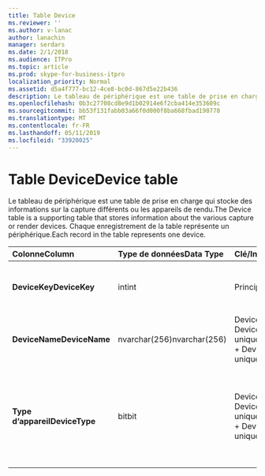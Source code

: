 ```yaml
---
title: Table Device
ms.reviewer: ''
ms.author: v-lanac
author: lanachin
manager: serdars
ms.date: 2/1/2018
ms.audience: ITPro
ms.topic: article
ms.prod: skype-for-business-itpro
localization_priority: Normal
ms.assetid: d5a4f777-bc12-4ce8-bc0d-867d5e22b436
description: Le tableau de périphérique est une table de prise en charge qui stocke des informations sur la capture différents ou les appareils de rendu. Chaque enregistrement de la table représente un périphérique.
ms.openlocfilehash: 0b3c27708cd8e9d1b02914e6f2cba414e353609c
ms.sourcegitcommit: bb53f131fabb03a66f0d000f8ba668fbad190778
ms.translationtype: MT
ms.contentlocale: fr-FR
ms.lasthandoff: 05/11/2019
ms.locfileid: "33920025"
---
```

# <a name="device-table"></a><span data-ttu-id="1612d-104">Table Device</span><span class="sxs-lookup"><span data-stu-id="1612d-104">Device table</span></span>
 
<span data-ttu-id="1612d-105">Le tableau de périphérique est une table de prise en charge qui stocke des informations sur la capture différents ou les appareils de rendu.</span><span class="sxs-lookup"><span data-stu-id="1612d-105">The Device table is a supporting table that stores information about the various capture or render devices.</span></span> <span data-ttu-id="1612d-106">Chaque enregistrement de la table représente un périphérique.</span><span class="sxs-lookup"><span data-stu-id="1612d-106">Each record in the table represents one device.</span></span>
  
|<span data-ttu-id="1612d-107">**Colonne**</span><span class="sxs-lookup"><span data-stu-id="1612d-107">**Column**</span></span>|<span data-ttu-id="1612d-108">**Type de données**</span><span class="sxs-lookup"><span data-stu-id="1612d-108">**Data Type**</span></span>|<span data-ttu-id="1612d-109">**Clé/Index**</span><span class="sxs-lookup"><span data-stu-id="1612d-109">**Key/Index**</span></span>|<span data-ttu-id="1612d-110">**Détails**</span><span class="sxs-lookup"><span data-stu-id="1612d-110">**Details**</span></span>|
|:-----|:-----|:-----|:-----|
|<span data-ttu-id="1612d-111">**DeviceKey**</span><span class="sxs-lookup"><span data-stu-id="1612d-111">**DeviceKey**</span></span> <br/> |<span data-ttu-id="1612d-112">int</span><span class="sxs-lookup"><span data-stu-id="1612d-112">int</span></span>  <br/> |<span data-ttu-id="1612d-113">Principal</span><span class="sxs-lookup"><span data-stu-id="1612d-113">Primary</span></span>  <br/> |<span data-ttu-id="1612d-114">Numéro unique qui identifie ce périphérique.</span><span class="sxs-lookup"><span data-stu-id="1612d-114">Unique number identifying this device.</span></span>  <br/> |
|<span data-ttu-id="1612d-115">**DeviceName**</span><span class="sxs-lookup"><span data-stu-id="1612d-115">**DeviceName**</span></span> <br/> |<span data-ttu-id="1612d-116">nvarchar(256)</span><span class="sxs-lookup"><span data-stu-id="1612d-116">nvarchar(256)</span></span>  <br/> |<span data-ttu-id="1612d-117">DeviceName + DeviceType est unique</span><span class="sxs-lookup"><span data-stu-id="1612d-117">DeviceName + DeviceType is unique</span></span>  <br/> |<span data-ttu-id="1612d-118">Nom du périphérique.</span><span class="sxs-lookup"><span data-stu-id="1612d-118">Device name.</span></span>  <br/> |
|<span data-ttu-id="1612d-119">**Type d’appareil**</span><span class="sxs-lookup"><span data-stu-id="1612d-119">**DeviceType**</span></span> <br/> |<span data-ttu-id="1612d-120">bit</span><span class="sxs-lookup"><span data-stu-id="1612d-120">bit</span></span>  <br/> |<span data-ttu-id="1612d-121">DeviceName + DeviceType est unique</span><span class="sxs-lookup"><span data-stu-id="1612d-121">DeviceName + DeviceType is unique</span></span>  <br/> |<span data-ttu-id="1612d-122">Type d’appareil.</span><span class="sxs-lookup"><span data-stu-id="1612d-122">Device type.</span></span> <span data-ttu-id="1612d-123">1 est un périphérique de capture, 0 correspond à un périphérique de rendu.</span><span class="sxs-lookup"><span data-stu-id="1612d-123">1 is a capture device, 0 is a render device.</span></span>  <br/> |
   

